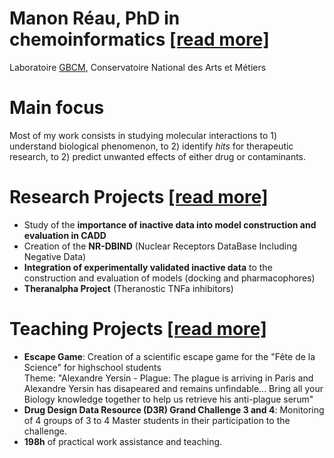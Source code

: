 
# Manon Réau, PhD in chemoinformatics <a class="atitle" href="{{ site.github.CV }}">[read more]</a>
Laboratoire <a href="http://recherche.cnam.fr/gbcm/genomique-bioinformatique-et-chimie-moleculaire-gbcm--658359.kjsp">GBCM</a>, Conservatoire National des Arts et Métiers

# Main focus
Most of my work consists in studying molecular interactions to 1) understand biological phenomenon, to 2) identify <em>hits</em> for therapeutic research, to 2) predict unwanted effects of either drug or contaminants.

# Research Projects <a class="atitle" href="{{ site.github.research }}">[read more]</a>
- Study of the **importance of inactive data into model construction and evaluation in CADD**
- Creation of the **NR-DBIND** (Nuclear Receptors DataBase Including Negative Data)
- **Integration of experimentally validated inactive data** to the construction and evaluation of models (docking and pharmacophores)
- **Theranalpha Project** (Theranostic TNFa inhibitors)

# Teaching Projects <a class="atitle" href="{{ site.github.teaching }}">[read more]</a>
- **Escape Game**: Creation of a scientific escape game for the "Fête de la Science" for highschool students  <br>Theme: "Alexandre Yersin - Plague: The plague is arriving in Paris and Alexandre Yersin has disapeared and remains unfindable... Bring all your Biology knowledge together to help us retrieve his anti-plague serum"
- **Drug Design Data Resource (D3R) Grand Challenge 3 and 4**: Monitoring of 4 groups of 3 to 4 Master students in their participation to the challenge. 
- **198h** of practical work assistance and teaching.




